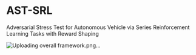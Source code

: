 # AST-SRL
Adversarial Stress Test for Autonomous Vehicle via Series Reinforcement Learning Tasks with Reward Shaping

![Uploading overall framework.png…]()
